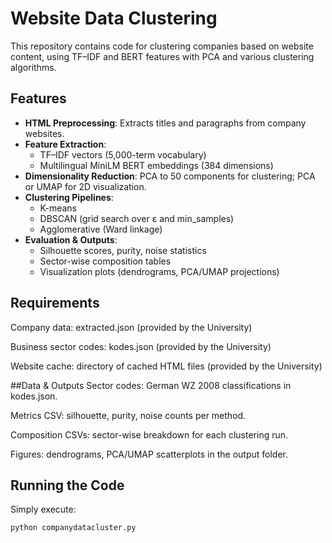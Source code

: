 # Website Data Clustering

This repository contains code for clustering companies based on website content, using TF–IDF and BERT features with PCA and various clustering algorithms.

## Features

- **HTML Preprocessing**: Extracts titles and paragraphs from company websites.  
- **Feature Extraction**:  
  - TF–IDF vectors (5,000-term vocabulary)  
  - Multilingual MiniLM BERT embeddings (384 dimensions)  
- **Dimensionality Reduction**: PCA to 50 components for clustering; PCA or UMAP for 2D visualization.  
- **Clustering Pipelines**:  
  - K-means  
  - DBSCAN (grid search over ε and min_samples)  
  - Agglomerative (Ward linkage)  
- **Evaluation & Outputs**:  
  - Silhouette scores, purity, noise statistics  
  - Sector-wise composition tables  
  - Visualization plots (dendrograms, PCA/UMAP projections)
  
## Requirements

Company data: extracted.json (provided by the University)

Business sector codes: kodes.json (provided by the University)

Website cache: directory of cached HTML files (provided by the University)

##Data & Outputs
Sector codes: German WZ 2008 classifications in kodes.json.

Metrics CSV: silhouette, purity, noise counts per method.

Composition CSVs: sector-wise breakdown for each clustering run.

Figures: dendrograms, PCA/UMAP scatterplots in the output folder.

## Running the Code

Simply execute:

```bash
python companydatacluster.py



